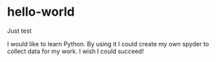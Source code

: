 # hello-world
Just test

I would like to learn Python. By using it I could create my own spyder to collect data for my work. I wish I could succeed!
